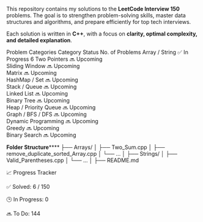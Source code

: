 This repository contains my solutions to the **LeetCode Interview 150** problems.
The goal is to strengthen problem-solving skills, master data structures and algorithms, and prepare efficiently for top tech interviews.

Each solution is written in **C++**, with a focus on **clarity, optimal complexity, and detailed explanation**.

Problem Categories
Category	              Status	           No. of Problems
Array / String	        ✅ In Progress	      6
Two Pointers	          🔜 Upcoming	
Sliding Window	        🔜 Upcoming	
Matrix	                🔜 Upcoming	
HashMap / Set	          🔜 Upcoming	
Stack / Queue	          🔜 Upcoming	
Linked List	            🔜 Upcoming	
Binary Tree	            🔜 Upcoming	
Heap / Priority Queue	  🔜 Upcoming	
Graph / BFS / DFS	      🔜 Upcoming	
Dynamic Programming	    🔜 Upcoming	
Greedy	                🔜 Upcoming	
Binary Search	          🔜 Upcoming

**Folder Structure******
├── Arrays/
│   ├── Two_Sum.cpp
│   ├── remove_duplicate_sorted_Array.cpp
│   └── ...
│
├── Strings/
│   ├── Valid_Parentheses.cpp
│   └── ...
│
├── README.md

📈 Progress Tracker

✅ Solved: 6 / 150

🕒 In Progress: 0

🔜 To Do: 144
